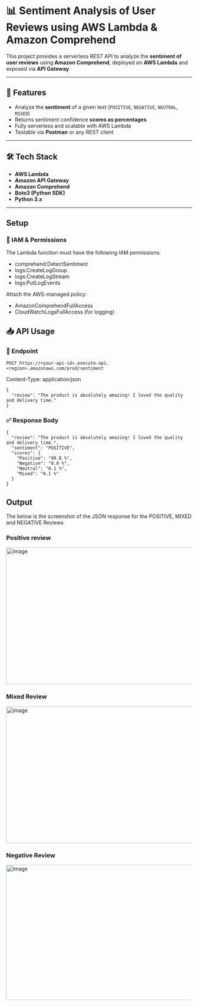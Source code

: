 # 📊 Sentiment Analysis of User Reviews using AWS Lambda & Amazon Comprehend

This project provides a serverless REST API to analyze the **sentiment of user reviews** using **Amazon Comprehend**, deployed on **AWS Lambda** and exposed via **API Gateway**.

---

## 🚀 Features

- Analyze the **sentiment** of a given text (`POSITIVE`, `NEGATIVE`, `NEUTRAL`, `MIXED`)
- Returns sentiment confidence **scores as percentages**
- Fully serverless and scalable with AWS Lambda
- Testable via **Postman** or any REST client

---

## 🛠️ Tech Stack

- **AWS Lambda**
- **Amazon API Gateway**
- **Amazon Comprehend**
- **Boto3 (Python SDK)**
- **Python 3.x**

---

## Setup 

### 🔐 IAM & Permissions

The Lambda function must have the following IAM permissions:

- comprehend:DetectSentiment
- logs:CreateLogGroup
- logs:CreateLogStream
- logs:PutLogEvents

Attach the AWS-managed policy:
- AmazonComprehendFullAccess
- CloudWatchLogsFullAccess (for logging)


## 📥 API Usage

### 📌 Endpoint

`POST https://<your-api-id>.execute-api.<region>.amazonaws.com/prod/sentiment`

Content-Type: application/json

```
{
  "review": "The product is absolutely amazing! I loved the quality and delivery time."
}
```

### ✅ Response Body

```
{
  "review": "The product is absolutely amazing! I loved the quality and delivery time.",
  "sentiment": "POSITIVE",
  "scores": {
    "Positive": "99.8 %",
    "Negative": "0.0 %",
    "Neutral": "0.1 %",
    "Mixed": "0.1 %"
  }
}
```


## Output

The below is the screenshot of the JSON response for the POSITIVE, MIXED and NEGATIVE Reviews

### Positive review

<img width="1842" height="372" alt="image" src="https://github.com/user-attachments/assets/e90b2faf-9735-456b-818e-00ed29dcc9b7" />

### Mixed Review

<img width="1820" height="371" alt="image" src="https://github.com/user-attachments/assets/dc93f6f3-8026-4307-91af-f049f81727ba" />

### Negative Review

<img width="1814" height="367" alt="image" src="https://github.com/user-attachments/assets/36f5225a-8c77-4278-8730-c27be1995bbe" />

